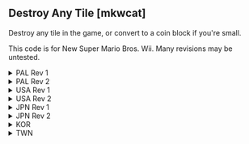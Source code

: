 ## Destroy Any Tile [mkwcat]

Destroy any tile in the game, or convert to a coin block if you're small.

This code is for New Super Mario Bros. Wii. Many revisions may be untested.

<details>
<summary>PAL Rev 1</summary>

```hex
C206DA14 00000004
77C00001 40820014
77C0021A 40820010
73C0A871 48000008
7C000000 60000000
0406DA50 38000002
C20885CC 00000004
8811000D 2C000002
4182000C 28180001
4800000C 38000000
9811000D 60000000
```
</details>

<details>
<summary>PAL Rev 2</summary>

```hex
C206DA14 00000004
77C00001 40820014
77C0021A 40820010
73C0A871 48000008
7C000000 60000000
0406DA50 38000002
C20885CC 00000004
8811000D 2C000002
4182000C 28180001
4800000C 38000000
9811000D 60000000
```
</details>

<details>
<summary>USA Rev 1</summary>

```hex
C206DA14 00000004
77C00001 40820014
77C0021A 40820010
73C0A871 48000008
7C000000 60000000
0406DA50 38000002
C20885CC 00000004
8811000D 2C000002
4182000C 28180001
4800000C 38000000
9811000D 60000000
```
</details>

<details>
<summary>USA Rev 2</summary>

```hex
C206DA14 00000004
77C00001 40820014
77C0021A 40820010
73C0A871 48000008
7C000000 60000000
0406DA50 38000002
C20885CC 00000004
8811000D 2C000002
4182000C 28180001
4800000C 38000000
9811000D 60000000
```
</details>

<details>
<summary>JPN Rev 1</summary>

```hex
C206DA14 00000004
77C00001 40820014
77C0021A 40820010
73C0A871 48000008
7C000000 60000000
0406DA50 38000002
C20885CC 00000004
8811000D 2C000002
4182000C 28180001
4800000C 38000000
9811000D 60000000
```
</details>

<details>
<summary>JPN Rev 2</summary>

```hex
C206DA14 00000004
77C00001 40820014
77C0021A 40820010
73C0A871 48000008
7C000000 60000000
0406DA50 38000002
C20885CC 00000004
8811000D 2C000002
4182000C 28180001
4800000C 38000000
9811000D 60000000
```
</details>

<details>
<summary>KOR</summary>

```hex
C206DB54 00000004
77C00001 40820014
77C0021A 40820010
73C0A871 48000008
7C000000 60000000
0406DB90 38000002
C208870C 00000004
8811000D 2C000002
4182000C 28180001
4800000C 38000000
9811000D 60000000
```
</details>

<details>
<summary>TWN</summary>

```hex
C206DB54 00000004
77C00001 40820014
77C0021A 40820010
73C0A871 48000008
7C000000 60000000
0406DB90 38000002
C208870C 00000004
8811000D 2C000002
4182000C 28180001
4800000C 38000000
9811000D 60000000
```
</details>

